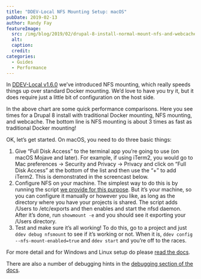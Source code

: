 ```yaml
---
title: "DDEV-Local NFS Mounting Setup: macOS"
pubDate: 2019-02-13
author: Randy Fay
featureImage:
  src: /img/blog/2019/02/drupal-8-install-normal-mount-nfs-and-webcache-time-in-seconds-less-is-better.png
  alt:
  caption:
  credit:
categories:
  - Guides
  - Performance
---
```


In [DDEV-Local v1.6.0](https://ddev.com/ddev-local/ddev-v1-6-0-nfs-mounting-and-chocolatey/) we’ve introduced NFS mounting, which really speeds things up over standard Docker mounting. We’d love to have you try it, but it does require just a little bit of configuration on the host side.

In the above chart are some quick performance comparisons. Here you see times for a Drupal 8 install with traditional Docker mounting, NFS mounting, and webcache. The bottom line is NFS mounting is about 3 times as fast as traditional Docker mounting!

OK, let’s get started. On macOS, you need to do three basic things:

1. Give “Full Disk Access” to the terminal app you’re going to use (on macOS Mojave and later). For example, if using iTerm2, you would go to Mac preferences → Security and Privacy → Privacy and click on “Full Disk Access” at the bottom of the list and then use the “+” to add iTerm2. This is demonstrated in the screencast below.
2. Configure NFS on your machine. The simplest way to do this is by running the script [we provide for this purpose](https://raw.githubusercontent.com/drud/ddev/master/scripts/macos%5Fddev%5Fnfs%5Fsetup.sh). But it’s your machine, so you can configure it manually or however you like, as long as the directory where you have your projects is shared. The script adds /Users to /etc/exports and then enables and start the nfsd daemon. After it’s done, run `showmount -e` and you should see it exporting your /Users directory.
3. Test and make sure it’s all working! To do this, go to a project and just `ddev debug nfsmount` to see if it’s working or not. When it is, `ddev config --nfs-mount-enabled=true` and `ddev start` and you’re off to the races.

For more detail and for Windows and Linux setup do please [read the docs](https://ddev.readthedocs.io/en/stable/users/performance/#using-nfs-to-mount-the-project-into-the-container).

There are also a number of debugging hints in the [debugging section of the docs](https://ddev.readthedocs.io/en/stable/users/performance/#debugging-ddev-start-failures-with-nfs%5Fmount%5Fenabled-true).
